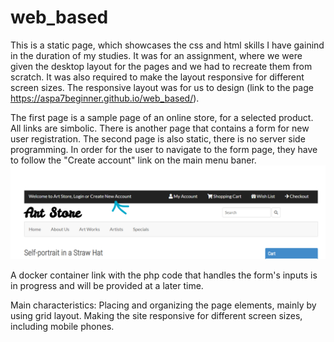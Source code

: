 # web_based
This is a static page, which showcases the css and html skills I have gainind in the duration of my studies.
It was for an assignment, where we were given the desktop layout for the pages and we had to recreate them from scratch. It was also required to make the layout responsive for different screen sizes. The responsive layout was for us to design (link to the page https://aspa7beginner.github.io/web_based/).  

The first page is a sample page of an online store, for a selected product. All links are simbolic. There
is another page that contains a form for new user registration. The second page is also static, there is no
server side programming. In order for the user to navigate to the form page, they have to follow the 
"Create account" link on the main menu baner.
![link to form page](images/readme_images/link_to_form.png)

A docker container link with the php code that handles the form's inputs is in progress and will be provided at a later time.

Main characteristics:
  Placing and organizing the page elements, mainly by using grid layout.
  Making the site responsive for different screen sizes, including mobile phones.
